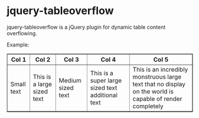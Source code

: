 jquery-tableoverflow
====================

jquery-tableoverflow is a jQuery plugin for dynamic table content overflowing.

Example:

<!DOCTYPE html>
<html>
    <head>
        <title>jquery-tableoverflow example</title>
        <script src="jquery.js"></script>
        <script src="jquery-tableoverflow.js"></script>
        <script>
            $(function () {
                $('table').tableoverflow();
            });
        </script>
    </head>
    <body>
        <table border="1">
            <thead>
                <tr>
                    <th>Col 1</th>
                    <th>Col 2</th>
                    <th>Col 3</th>
                    <th>Col 4</th>
                    <th>Col 5</th>
                </tr>
            </thead>
            <tbody>
                <tr>
                    <td>Small text</td>
                    <td>This is a large sized text</td>
                    <td>Medium sized text</td>
                    <td>This is a super large sized text additional text</td>
                    <td>This is an incredibly monstruous large text that no display on the world is capable of render completely</td>
                </tr>
            </tbody>
        </table>
    </body>
</html>